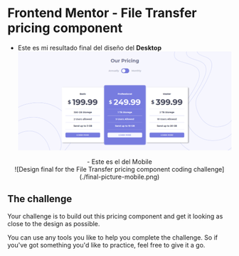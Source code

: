 # Frontend Mentor - File Transfer pricing component

- Este es mi resultado final del diseño del **Desktop**
![Design final for the File Transfer pricing component coding challenge](./final-picture-desktop.png)

<center> - Este es el del Mobile</center>

<center> ![Design final for the File Transfer pricing component coding challenge](./final-picture-mobile.png) </center>


## The challenge

Your challenge is to build out this pricing component and get it looking as close to the design as possible.

You can use any tools you like to help you complete the challenge. So if you've got something you'd like to practice, feel free to give it a go.
